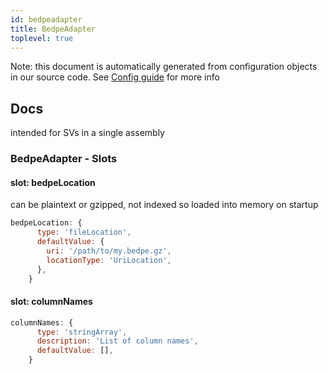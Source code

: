 ```yaml
---
id: bedpeadapter
title: BedpeAdapter
toplevel: true
---
```


Note: this document is automatically generated from configuration objects in
our source code. See [Config guide](/docs/config_guide) for more info

## Docs

intended for SVs in a single assembly

### BedpeAdapter - Slots

#### slot: bedpeLocation

can be plaintext or gzipped, not indexed so loaded into memory on startup

```js
bedpeLocation: {
      type: 'fileLocation',
      defaultValue: {
        uri: '/path/to/my.bedpe.gz',
        locationType: 'UriLocation',
      },
    }
```

#### slot: columnNames

```js
columnNames: {
      type: 'stringArray',
      description: 'List of column names',
      defaultValue: [],
    }
```
